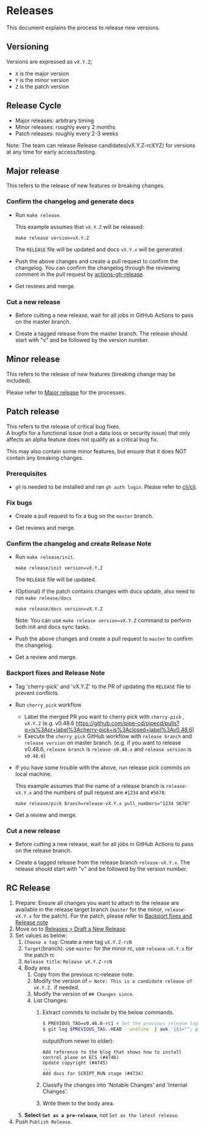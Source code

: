 # Releases
This document explains the process to release new versions.

## Versioning
Versions are expressed as `vX.Y.Z`;

- `X` is the major version
- `Y` is the minor version
- `Z` is the patch version

## Release Cycle
- Major releases: arbitrary timing
- Minor releases: roughly every 2 months
- Patch releases: roughly every 2-3 weeks

Note: The team can release Release candidates(vX.Y.Z-rcXYZ) for versions at any time for early access/testing.

## Major release
This refers to the release of new features or breaking changes.

### Confirm the changelog and generate docs
- Run `make release`.

  This example assumes that `vX.Y.Z` will be released:
  ```shell
  make release version=vX.Y.Z
  ```

  The `RELEASE` file will be updated and docs `vX.Y.x` will be generated.

- Push the above changes and create a pull request to confirm the changelog.
  You can confirm the changelog through the reviewing comment in the pull request by [actions-gh-release](https://github.com/pipe-cd/actions-gh-release).

- Get reviews and merge.

### Cut a new release
- Before cutting a new release, wait for all jobs in GitHub Actions to pass on the master branch.

- Create a tagged release from the master branch. The release should start with "v" and be followed by the version number.

## Minor release
This refers to the release of new features (breaking change may be included).

Please refer to [Major release](https://github.com/pipe-cd/pipecd/blob/master/RELEASES.md#major-release) for the processes.

## Patch release
This refers to the release of critical bug fixes. \
A bugfix for a functional issue (not a data loss or security issue) that only affects an alpha feature does not qualify as a critical bug fix.

This may also contain some minor features, but ensure that it does NOT contain any breaking changes.

### Prerequisites
- `gh` is needed to be installed and ran `gh auth login`. Please refer to [cli/cli](https://github.com/cli/cli).

### Fix bugs
- Create a pull request to fix a bug on the `master` branch.

- Get reviews and merge.

### Confirm the changelog and create Release Note

- Run `make release/init`.
  ```shell
  make release/init version=vX.Y.Z
  ```

  The `RELEASE` file will be updated.

- (Optional) if the patch contains changes with docs update, also need to run `make release/docs`
  ```shell
  make release/docs version=vX.Y.Z
  ```

  Note: You can use `make release version=vX.Y.Z` command to perform both init and docs sync tasks.

- Push the above changes and create a pull request to `master` to confirm the changelog.

- Get a review and merge.

### Backport fixes and Release Note

- Tag 'cherry-pick' and 'vX.Y.Z' to the PR of updating the `RELEASE` file to prevent conflicts.
- Run `cherry_pick` workflow
  - Label the merged PR you want to cherry pick with `cherry-pick` , `vX.Y.Z`
    (e.g. v0.48.6 https://github.com/pipe-cd/pipecd/pulls?q=is%3Apr+label%3Acherry-pick+is%3Aclosed+label%3Av0.48.6)
  - Execute the `cherry_pick` GitHub workflow with `release branch` and `release version` on master branch.
    (e.g. if you want to release v0.48.6, `release branch` is `release-v0.48.x` and `release version` is `v0.48.6`)

- If you have some trouble with the above, run release pick commits on local machine.

  This example assumes that the name of a release branch is `release-vX.Y.x` and the numbers of pull request are `#1234` and `#5678`:
  ```shell
  make release/pick branch=release-vX.Y.x pull_numbers="1234 5678"
  ````

- Get a review and merge.

### Cut a new release
- Before cutting a new release, wait for all jobs in GitHub Actions to pass on the release branch.

- Create a tagged release from the release branch `release-vX.Y.x`. The release should start with "v" and be followed by the version number.

## RC Release

1. Prepare: Ensure all changes you want to attach to the release are available in the release target branch (`master` for the minor, `release-vX.Y.x` for the patch). For the patch, please refer to [Backport fixes and Release note](#backport-fixes-and-release-note)
2. Move on to [Releases > Draft a New Release](https://github.com/pipe-cd/pipecd/releases/new).
3. Set values as below:
   1. `Choose a tag`: Create a new tag `vX.Y.Z-rcN`
   2. `Target`(branch): use `master` for the minor rc, use `release-vX.Y.x` for the patch rc
   3. `Release title`: `Release vX.Y.Z-rcN`
   4. Body area
      1. Copy from the previous rc-release note.
      2. Modify the version of `> Note: This is a candidate release of vX.Y.Z.` if needed.
      3. Modify the version of  `## Changes since`.
      4. List Changes:
         1. Extract commits to include by the below commands.

            ```zsh
            $ PREVIOUS_TAG=v0.46.0-rc1 # Set the previous release tag
            $ git log $PREVIOUS_TAG..HEAD --oneline  | awk '{$1=""; print substr($0, 2)}'
            ```

            output(from newer to older):

            ```
            Add reference to the blog that shows how to install control plane on ECS (#4746)
            Update copyright (#4745)
            ...
            Add docs for SCRIPT_RUN stage (#4734)
            ```

         2. Classify the changes into 'Notable Changes' and 'Internal Changes'.
         3. Write them to the body area.
   5. **Select `Set as a pre-release`**, not `Set as the latest release`.
4. Push `Publish Release`.
